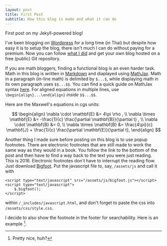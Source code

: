 ```yaml
---
layout: post
title: First Post
subtitle: How this blog is made and what it can do
---
```

First post on my Jekyll-powered blog!

I've been blogging on [Wordpress](https://ninnatdangniam.wordpress.com/) for a long time (in Thai) but despite how easy it is to setup the blog,
there isn't much I can do without paying for a premium. Now you can follow [what I did](https://ninnat.github.io/README.html) and get your own blog hosted
on a free (public) Git repository.

If you are math bloggers, finding a functional blog is an even harder task. Math in this blog is written in [Markdown](http://daringfireball.net/projects/markdown/)
and diaplayed using [MathJax](https://www.mathjax.org/). Math in a paragraph (in-line math) is delimited by `$...$`, while displaying math in its own paragraph
uses `$$...$$`. You can find a quick guide on MathJax syntax [here](http://meta.math.stackexchange.com/questions/5020/mathjax-basic-tutorial-and-quick-reference).
For aligned equations in multiple lines, use `\begin{align}...\end{align}` *inside* `$$...$$`.

Here are the Maxwell's equations in cgs units:

$$
\begin{align}
\nabla \cdot \mathbf{E} &= 4\pi \rho , \\ 
\nabla \times \mathbf{E} &= -\frac{1}{c} \frac{\partial \mathbf{B}}{\partial t} , \\
\nabla \cdot \mathbf{B} &= 0, \\
\nabla \times \mathbf{B} &= \frac{4\pi}{c} \mathbf{J} + \frac{1}{c} \frac{\partial \mathbf{E}}{\partial t},
\end{align}
$$

Another thing I made sure before posting on this blog is to use popup footnotes. There are electronic footnotes that are still made to work the same way as they would in a book.
You follow the link to the bottom of the post and then have to find a way back to the text you were just reading. This is 2016.
Electronic footnotes don't have to interrupt the reading flow. Just download [Bigfoot](http://www.bigfootjs.com/). Put the javascript file to, say, `/assets/js`  and call it with
```
<script type="text/javascript" src="/assets/js/bigfoot.js"></script>
<script type="text/javascript">
	$.bigfoot();	
</script>
``` 
within `/_includes/javascript.html`, and don't forget to paste the css into `/assets/css/style.css`.

I decide to also show the footnote in the footer for searchability. Here is an example [^1].

[^1]: Pretty nice, huh?
